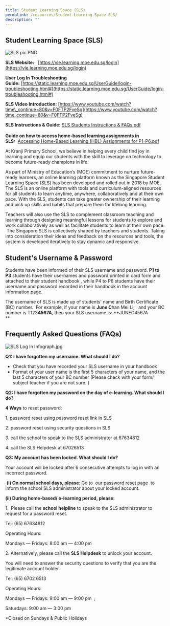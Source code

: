 ```yaml
---
title: Student Learning Space (SLS)
permalink: /resources/Student-Learning-Space-SLS/
description: ""
---
```

Student Learning Space (SLS)
----------------------------

  
![SLS pic.PNG](https://kranjipri-moe-edu-sg-admin.cwp.sg/qql/slot/u536/SLS%20pic.PNG)  
  
  
  
  
  
  
  
  
  
  
  
  
  
  
  
**SLS Website:**  **[](https://learning.moe.edu.sg/)** [https://vle.learning.moe.edu.sg/login](https://vle.learning.moe.edu.sg/login)  
  
**User Log In Troubleshooting Guide:** [https://static.learning.moe.edu.sg/UserGuide/login-troubleshooting.html#](https://static.learning.moe.edu.sg/UserGuide/login-troubleshooting.html#)  
  
**SLS Video Introduction:** [https://www.youtube.com/watch?time\_continue=80&v=F0FTP2FveSg](https://www.youtube.com/watch?time_continue=80&v=F0FTP2FveSg)  
  
**SLS Instructions & Guide:** [SLS Students Instructions & FAQs.pdf](https://kranjipri-moe-edu-sg-admin.cwp.sg/qql/slot/u1370/SLS%20Students%20Instructions%20&%20FAQs.pdf)   
**[](https://static.learning.moe.edu.sg/UserGuide/login-troubleshooting.html#)**  
**Guide on how to access home-based learning assignments in SLS:**  [Accessing Home-Based Learning (HBL) Assignments for P1-P6.pdf](https://kranjipri-moe-edu-sg-admin.cwp.sg/qql/slot/u1370/Accessing%20Home-Based%20Learning%20(HBL)%20Assignments%20for%20P1-P6.pdf)   

At Kranji Primary School, we believe in helping every child find joy in learning and equip our students with the skill to leverage on technology to become future-ready champions in life.

  

As part of Ministry of Education’s (MOE) commitment to nurture future-ready learners, an online learning platform known as the Singapore Student Learning Space (SLS) has been developed and rolled out in 2018 by MOE. The SLS is an online platform with tools and curriculum-aligned resources for all students to learn anytime, anywhere, collaboratively and at their own pace. With the SLS, students can take greater ownership of their learning and pick up skills and habits that prepare them for lifelong learning.       

  
Teachers will also use the SLS to complement classroom teaching and learning through designing meaningful lessons for students to explore and work collaboratively as well as facilitate students to learn at their own pace.   The Singapore SLS is collectively shaped by teachers and students. Taking into consideration their ideas and feedback on the resources and tools, the system is developed iteratively to stay dynamic and responsive.  
  

Student's Username & Password 
------------------------------

Students have been informed of their SLS username and password. **P1 to P3** students have their usernames and password printed in card form and attached to their student handbook , while P4 to P6 students have their username and password recorded in their handbook in the account information page.   
  
The username of SLS is made up of students' name and Birth Certificate (BC) number.  For example, if your name is **June C**han Mei Li,   and your BC number is T123**4567A**, then your SLS username is: **JUNEC4567A  
**  

Frequently Asked Questions (FAQs)
---------------------------------

![SLS Log In Infograph.jpg](https://kranjipri-moe-edu-sg-admin.cwp.sg/qql/slot/u536/SLS%20Log%20In%20Infograph.jpg)  

  

  

  

  

  

  

  

  

  

  

  

  
  

  

  

**Q1: I have forgotten my username. What should I do?**   

*   Check that you have recorded your SLS username in your handbook
*   Format of your user name is the first 5 characters of your name, and the last 5 characters of your BC number (Please check with your form/ subject teacher if you are not sure. )

  

**Q2: I have forgotten my password on the day of e-learning. What should I do?**

**4 Ways** to reset password:

1\. password reset using password reset link in SLS

2\. password reset using security questions in SLS

3. call the school to speak to the SLS administrator at 67634812

4\. call the SLS Helpdesk at 67026513 

  

**Q3: My account has been locked. What should I do?** 

Your account will be locked after 6 consecutive attempts to log in with an incorrect password. 

 **(i) On normal school days, please**: Go to  our [password reset page](http://go.gov.sg/passwordresetform)  to inform the school SLS administrator about your locked account. 

**(ii) During home-based/ e-learning period, please:**

1.  Please call the **school helpline** to speak to the SLS administrator to request for a password reset.

Tel: (65) 67634812

Operating Hours: 

Mondays ― Fridays: 8:00 am ― 4:00 pm  

2\. Alternatively, please call the **SLS Helpdesk** to unlock your account. 

You will need to answer the security questions to verify that you are the legitimate account holder. 

Tel: (65) 6702 6513 

Operating Hours:

Mondays ― Fridays: 9:00 am ― 9:00 pm  ;

Saturdays: 9:00 am ― 3:00 pm 

\*Closed on Sundays & Public Holidays